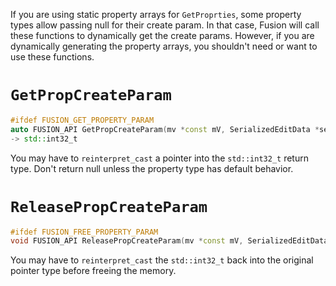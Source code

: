 If you are using static property arrays for `GetProprties`, some property types allow passing null for their create param.
In that case, Fusion will call these functions to dynamically get the create params.
However, if you are dynamically generating the property arrays, you shouldn't need or want to use these functions.

# `GetPropCreateParam`
```cpp
#ifdef FUSION_GET_PROPERTY_PARAM
auto FUSION_API GetPropCreateParam(mv *const mV, SerializedEditData *serialized_edit_data, std::uint32_t const property_id) noexcept
-> std::int32_t
```
You may have to `reinterpret_cast` a pointer into the `std::int32_t` return type.
Don't return null unless the property type has default behavior.

# `ReleasePropCreateParam`
```cpp
#ifdef FUSION_FREE_PROPERTY_PARAM
void FUSION_API ReleasePropCreateParam(mv *const mV, SerializedEditData *serialized_edit_data, std::uint32_t const property_id, std::int32_t const param) noexcept
```
You may have to `reinterpret_cast` the `std::int32_t` back into the original pointer type before freeing the memory.
